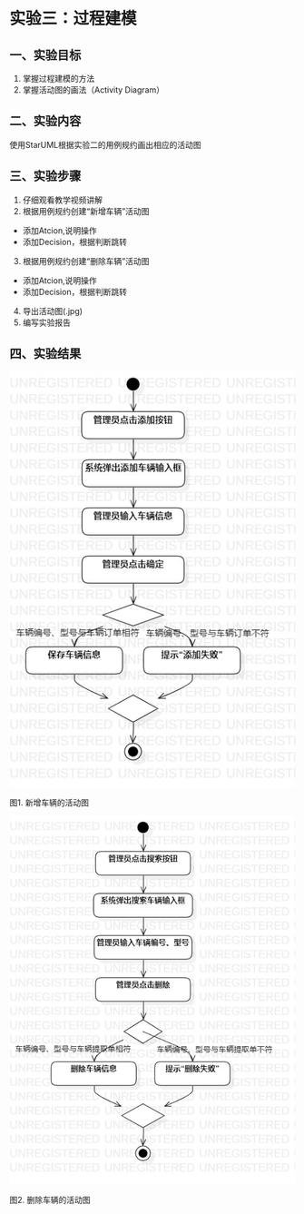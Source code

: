 # 实验三：过程建模
## 一、实验目标
1. 掌握过程建模的方法
2. 掌握活动图的画法（Activity Diagram）
## 二、实验内容
使用StarUML根据实验二的用例规约画出相应的活动图
## 三、实验步骤
1. 仔细观看教学视频讲解
2. 根据用例规约创建“新增车辆”活动图
- 添加Atcion,说明操作
- 添加Decision，根据判断跳转
3. 根据用例规约创建“删除车辆”活动图
- 添加Atcion,说明操作
- 添加Decision，根据判断跳转
4. 导出活动图(.jpg)
5. 编写实验报告
## 四、实验结果
![博客发布的活动图](./lab3_UseCaseDiagram1.jpg)

图1. 新增车辆的活动图

![博客分类的活动图](./lab3_UseCaseDiagram2.jpg)

图2. 删除车辆的活动图

